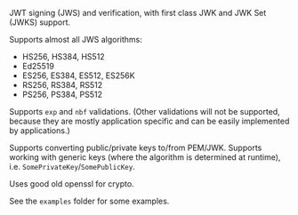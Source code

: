 JWT signing (JWS) and verification, with first class JWK and JWK Set (JWKS)
support.

Supports almost all JWS algorithms:

* HS256, HS384, HS512
* Ed25519
* ES256, ES384, ES512, ES256K
* RS256, RS384, RS512
* PS256, PS384, PS512

Supports `exp` and `nbf` validations. (Other validations will not be supported,
because they are mostly application specific and can be easily implemented by
applications.)

Supports converting public/private keys to/from PEM/JWK. Supports working with
generic keys (where the algorithm is determined at runtime), i.e.
`SomePrivateKey`/`SomePublicKey`.

Uses good old openssl for crypto.

See the `examples` folder for some examples.

